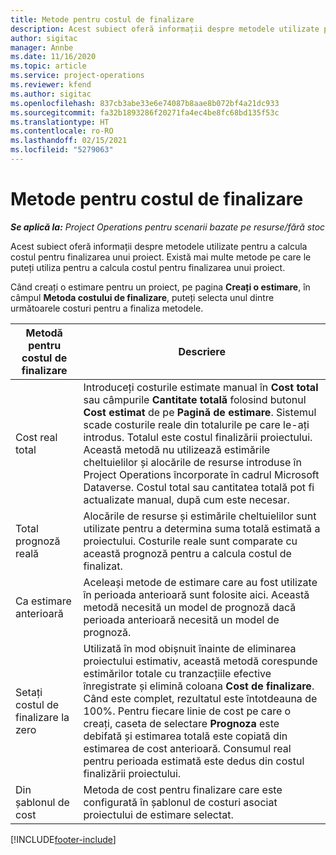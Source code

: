 ```yaml
---
title: Metode pentru costul de finalizare
description: Acest subiect oferă informații despre metodele utilizate pentru a calcula costul pentru finalizarea unui proiect.
author: sigitac
manager: Annbe
ms.date: 11/16/2020
ms.topic: article
ms.service: project-operations
ms.reviewer: kfend
ms.author: sigitac
ms.openlocfilehash: 837cb3abe33e6e74087b8aae8b072bf4a21dc933
ms.sourcegitcommit: fa32b1893286f20271fa4ec4be8fc68bd135f53c
ms.translationtype: HT
ms.contentlocale: ro-RO
ms.lasthandoff: 02/15/2021
ms.locfileid: "5279063"
---
```

# <a name="cost-to-complete-methods"></a>Metode pentru costul de finalizare

_**Se aplică la:** Project Operations pentru scenarii bazate pe resurse/fără stoc_

Acest subiect oferă informații despre metodele utilizate pentru a calcula costul pentru finalizarea unui proiect. Există mai multe metode pe care le puteți utiliza pentru a calcula costul pentru finalizarea unui proiect. 

Când creați o estimare pentru un proiect, pe pagina **Creați o estimare**, în câmpul **Metoda costului de finalizare**, puteți selecta unul dintre următoarele costuri pentru a finaliza metodele.

| Metodă pentru costul de finalizare    | Descriere                                                                                                                                                                                                                                                                                                                                                                                                                                                                                        |
|------------------------------|----------------------------------------------------------------------------------------------------------------------------------------------------------------------------------------------------------------------------------------------------------------------------------------------------------------------------------------------------------------------------------------------------------------------------------------------------------------------------------------------------|
| Cost real total            | Introduceți costurile estimate manual în **Cost total** sau câmpurile **Cantitate totală** folosind butonul **Cost estimat** de pe **Pagină de estimare**. Sistemul scade costurile reale din totalurile pe care le-ați introdus. Totalul este costul finalizării proiectului. Această metodă nu utilizează estimările cheltuielilor și alocările de resurse introduse în Project Operations încorporate în cadrul Microsoft Dataverse. Costul total sau cantitatea totală pot fi actualizate manual, după cum este necesar.  |
| Total prognoză reală        | Alocările de resurse și estimările cheltuielilor sunt utilizate pentru a determina suma totală estimată a proiectului. Costurile reale sunt comparate cu această prognoză pentru a calcula costul de finalizat.                                                                                                                                                                                                                                                                          |
| Ca estimare anterioară         | Aceleași metode de estimare care au fost utilizate în perioada anterioară sunt folosite aici. Această metodă necesită un model de prognoză dacă perioada anterioară necesită un model de prognoză.                                                                                                                                                                                                                                                                                                                           |
| Setați costul de finalizare la zero | Utilizată în mod obișnuit înainte de eliminarea proiectului estimativ, această metodă corespunde estimărilor totale cu tranzacțiile efective înregistrate și elimină coloana **Cost de finalizare**. Când este complet, rezultatul este întotdeauna de 100%. Pentru fiecare linie de cost pe care o creați, caseta de selectare **Prognoza** este debifată și estimarea totală este copiată din estimarea de cost anterioară. Consumul real pentru perioada estimată este dedus din costul finalizării proiectului.              |
| Din șablonul de cost           | Metoda de cost pentru finalizare care este configurată în șablonul de costuri asociat proiectului de estimare selectat.                                                                                                                                                                                                                                                                                                                                                                          |


[!INCLUDE[footer-include](../includes/footer-banner.md)]